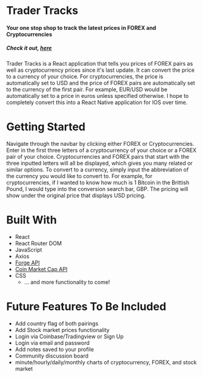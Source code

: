 # Trader Tracks

#### Your one stop shop to track the latest prices in FOREX and Cryptocurrencies

##### Check it out, [here](https://tradertracks.herokuapp.com/)

Trader Tracks is a React application that tells you prices of FOREX pairs as well as cryptocurrency prices since it's last update. It can convert the price to a currency of your choice. For cryptocurrencies, the price is automatically set to USD and the price of FOREX pairs are automatically set to the currency of the first pair. For example, EUR/USD would be automatically set to a price in euros unless specified otherwise. I hope to completely convert this into a React Native application for IOS over time.

# Getting Started

Navigate through the navbar by clicking either FOREX or Cryptocurrencies. Enter in the first three letters of a cryptocurrency of your choice or a FOREX pair of your choice. Cryptocurrencies and FOREX pairs that start with the three inputted letters will all be displayed, which gives you many related or similar options. To convert to a currency, simply input the abbreviation of the currency you would like to convert to. For example, for cryptocurrencies, if I wanted to know how much is 1 Bitcoin in the Brittish Pound, I would type into the conversion search bar, GBP. The pricing will show under the original price that displays USD pricing.

# Built With

* React
* React Router DOM
* JavaScript
* Axios
* [Forge API](https://1forge.com/forex-data-api/api-documentation)
* [Coin Market Cap API](https://coinmarketcap.com/api/)
* CSS
  * ... and more functionality to come!

# Future Features To Be Included

* Add country flag of both pairings 
* Add Stock market prices functionality
* Login via Coinbase/Tradingview or Sign Up
* Login via email and password
* Add notes saved to your profile
* Community discussion board
* minute/hourly/daily/monthly charts of cryptocurrency, FOREX, and stock market
